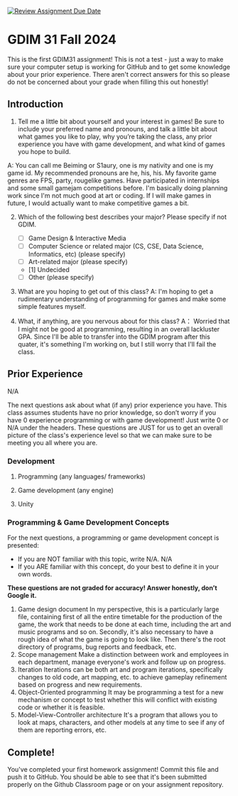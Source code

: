 [![Review Assignment Due Date](https://classroom.github.com/assets/deadline-readme-button-22041afd0340ce965d47ae6ef1cefeee28c7c493a6346c4f15d667ab976d596c.svg)](https://classroom.github.com/a/POQdLnh2)
# GDIM 31 Fall 2024

This is the first GDIM31 assignment! This is not a test - just a way to make sure your computer setup is working for GitHub and to get some knowledge about your prior experience. There aren't correct answers for this so please do not be concerned about your grade when filling this out honestly!

## Introduction

1. Tell me a little bit about yourself and your interest in games! Be sure to include your preferred name and pronouns, and talk a little bit about what games you like to play, why you’re taking the class, any prior experience you have with game development, and what kind of games you hope to build.

A: You can call me Beiming or S1aury, one is my nativity and one is my game id. My recommended pronouns are he, his, his. My favorite game genres are FPS, party, rougelike games. Have participated in internships and some small gamejam competitions before. I'm basically doing planning work since I'm not much good at art or coding. If I will make games in future, I would actually want to make competitive games a bit.

2. Which of the following best describes your major? Please specify if not GDIM.  

    - [ ] Game Design & Interactive Media
    - [ ] Computer Science or related major (CS, CSE, Data Science, Informatics, etc) (please specify)
    - [ ] Art-related major (please specify)
    - [1] Undecided
    - [ ] Other (please specify)

3. What are you hoping to get out of this class?
A: I'm hoping to get a rudimentary understanding of programming for games and make some simple features myself.

4. What, if anything, are you nervous about for this class?
A： Worried that I might not be good at programming, resulting in an overall lackluster GPA. Since I'll be able to transfer into the GDIM program after this quater, it's something I'm working on, but I still worry that I'll fail the class.

## Prior Experience
N/A

The next questions ask about what (if any) prior experience you have. This class assumes students have no prior knowledge, so don’t worry if you have 0 experience programming or with game development! Just write 0 or N/A under the headers. These questions are JUST for us to get an overall picture of the class's experience level so that we can make sure to be meeting you all where you are.

### Development

1. Programming (any languages/ frameworks)

2. Game development (any engine)

3. Unity

### Programming & Game Development Concepts

For the next questions, a programming or game development concept is presented:

 - If you are NOT familiar with this topic, write N/A.
 N/A
 - If you ARE familiar with this concept, do your best to define it in your own words.

**These questions are not graded for accuracy! Answer honestly, don’t Google it.**

1. Game design document
In my perspective, this is a particularly large file, containing first of all the entire timetable for the production of the game, the work that needs to be done at each time, including the art and music programs and so on. Secondly, it's also necessary to have a rough idea of what the game is going to look like. Then there's the root directory of programs, bug reports and feedback, etc.
2. Scope management
Make a distinction between work and employees in each department, manage everyone's work and follow up on progress.
3. Iteration
Iterations can be both art and program iterations, specifically changes to old code, art mapping, etc. to achieve gameplay refinement based on progress and new requirements.
4. Object-Oriented programming
It may be programming a test for a new mechanism or concept to test whether this will conflict with existing code or whether it is feasible.
5. Model-View-Controller architecture
It's a program that allows you to look at maps, characters, and other models at any time to see if any of them are reporting errors, etc.
## Complete!

You've completed your first homework assignment! Commit this file and push it to GitHub. You should be able to see that it's been submitted properly on the Github Classroom page or on your assignment repository.
